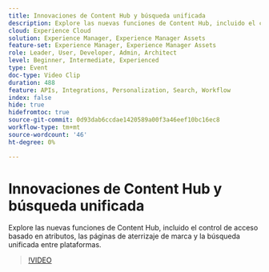```yaml
---
title: Innovaciones de Content Hub y búsqueda unificada
description: Explore las nuevas funciones de Content Hub, incluido el control de acceso basado en atributos, las páginas de aterrizaje de marca y la búsqueda unificada entre plataformas.
cloud: Experience Cloud
solution: Experience Manager, Experience Manager Assets
feature-set: Experience Manager, Experience Manager Assets
role: Leader, User, Developer, Admin, Architect
level: Beginner, Intermediate, Experienced
type: Event
doc-type: Video Clip
duration: 488
feature: APIs, Integrations, Personalization, Search, Workflow
index: false
hide: true
hidefromtoc: true
source-git-commit: 0d93dab6ccdae1420589a00f3a46eef10bc16ec8
workflow-type: tm+mt
source-wordcount: '46'
ht-degree: 0%

---
```



# Innovaciones de Content Hub y búsqueda unificada

Explore las nuevas funciones de Content Hub, incluido el control de acceso basado en atributos, las páginas de aterrizaje de marca y la búsqueda unificada entre plataformas.

>[!VIDEO](https://video.tv.adobe.com/v/3461813/?learn=on&enablevpops&captions=spa)
